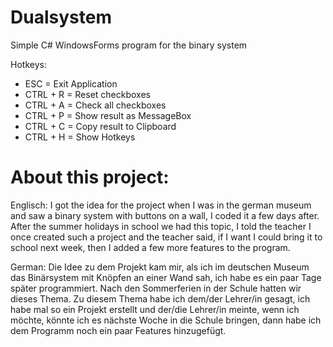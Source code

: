 # Dualsystem
Simple C# WindowsForms program for the binary system

Hotkeys:
 - ESC = Exit Application
 - CTRL + R = Reset checkboxes
 - CTRL + A = Check all checkboxes
 - CTRL + P = Show result as MessageBox
 - CTRL + C = Copy result to Clipboard
 - CTRL + H = Show Hotkeys


# About this project:
Englisch:
I got the idea for the project when I was in the german museum and saw a binary system with buttons on a wall, I coded it a few days after. After the summer holidays in school we had
this topic, I told the teacher I once created such a project and the teacher said, if I want I could bring it to school next week, then I added a few more features to the program.

German:
Die Idee zu dem Projekt kam mir, als ich im deutschen Museum das Binärsystem mit Knöpfen an einer Wand sah, ich habe es ein paar Tage später programmiert. Nach den Sommerferien in der Schule hatten wir dieses Thema.
Zu diesem Thema habe ich dem/der Lehrer/in gesagt, ich habe mal so ein Projekt erstellt und der/die Lehrer/in meinte, wenn ich möchte, könnte ich es nächste Woche in die Schule bringen, dann habe ich dem Programm noch ein paar Features hinzugefügt.
